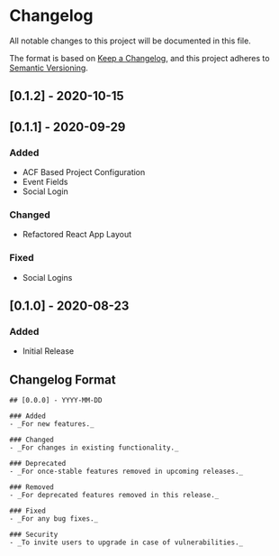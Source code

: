 # Changelog

All notable changes to this project will be documented in this file.

The format is based on [Keep a Changelog](https://keepachangelog.com/en/1.0.0/),
and this project adheres to [Semantic Versioning](https://semver.org/spec/v2.0.0.html).

## [0.1.2] - 2020-10-15

## [0.1.1] - 2020-09-29

### Added
- ACF Based Project Configuration
- Event Fields
- Social Login

### Changed
- Refactored React App Layout

### Fixed
- Social Logins

## [0.1.0] - 2020-08-23

### Added
- Initial Release

## Changelog Format

```
## [0.0.0] - YYYY-MM-DD

### Added
- _For new features._

### Changed
- _For changes in existing functionality._

### Deprecated
- _For once-stable features removed in upcoming releases._

### Removed
- _For deprecated features removed in this release._

### Fixed
- _For any bug fixes._

### Security
- _To invite users to upgrade in case of vulnerabilities._
```
